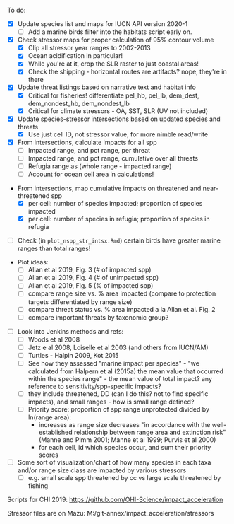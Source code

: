 To do:

* [X] Update species list and maps for IUCN API version 2020-1
    * [ ] Add a marine birds filter into the habitats script early on.
* [X] Check stressor maps for proper calculation of 95% contour volume
    * [X] Clip all stressor year ranges to 2002-2013
    * [X] Ocean acidification in particular!
    * [X] While you're at it, crop the SLR raster to just coastal areas!
    * [X] Check the shipping - horizontal routes are artifacts? nope, they're in there
* [X] Update threat listings based on narrative text and habitat info
    * [X] Critical for fisheries! differentiate pel_hb, pel_lb, dem_dest, dem_nondest_hb, dem_nondest_lb
    * [X] Critical for climate stressors - OA, SST, SLR (UV not included)
* [x] Update species-stressor intersections based on updated species and threats
    * [x] Use just cell ID, not stressor value, for more nimble read/write
* [X] From intersections, calculate impacts for all spp
    * [ ] Impacted range, and pct range, per threat
    * [ ] Impacted range, and pct range, cumulative over all threats
    * [ ] Refugia range as (whole range - impacted range)
    * [ ] Account for ocean cell area in calculations!
* From intersections, map cumulative impacts on threatened and near-threatened spp
    * [X] per cell: number of species impacted; proportion of species impacted
    * [X] per cell: number of species in refugia; proportion of species in refugia
* [ ] Check (in `plot_nspp_str_intsx.Rmd`) certain birds have greater marine ranges than total ranges!
* Plot ideas:
    * [ ] Allan et al 2019, Fig. 3 (# of impacted spp)
    * [ ] Allan et al 2019, Fig. 4 (# of unimpacted spp) 
    * [ ] Allan et al 2019, Fig. 5 (% of impacted spp)
    * [ ] compare range size vs. % area impacted (compare to protection targets differentiated by range size)
    * [ ] compare threat status vs. % area impacted a la Allan et al. Fig. 2
    * [ ] compare important threats by taxonomic group?
* [ ] Look into Jenkins methods and refs:
    * [ ] Woods et al 2008
    * [ ] Jetz e al 2008, Loiselle et al 2003 (and others from IUCN/AM)
    * [ ] Turtles - Halpin 2009, Kot 2015
    * [ ] See how they assessed "marine impact per species" - "we calculated from Halpern et al (2015a) the mean value that occurred within the species range" - the mean value of total impact? any reference to sensitivity/spp-specific impacts?
    * [ ] they include threatened, DD (can I do this? not to find specific impacts), and small ranges - how is small range defined?
    * [ ] Priority score: proportion of spp range unprotected divided by ln(range area):
        * increases as range size decreases "in accordance with the well-established relationship between range area and extinction risk" (Manne and Pimm 2001; Manne et al 1999; Purvis et al 2000)
        * for each cell, id which species occur, and sum their priority scores
* [ ] Some sort of visualization/chart of how many species in each taxa and/or range size class are impacted by various stressors 
    * [ ] e.g. small scale spp threatened by cc vs large scale threatened by fishing

Scripts for CHI 2019: https://github.com/OHI-Science/impact_acceleration

Stressor files are on Mazu: M:/git-annex/impact_acceleration/stressors
